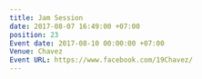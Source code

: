 ```yaml
---
title: Jam Session
date: 2017-08-07 16:49:00 +07:00
position: 23
Event date: 2017-08-10 00:00:00 +07:00
Venue: Chavez
Event URL: https://www.facebook.com/19Chavez/
---
```


